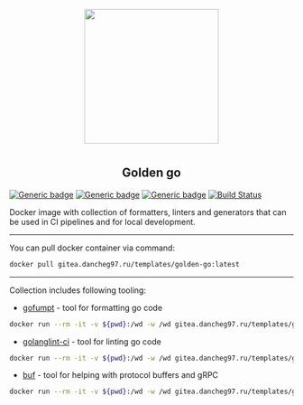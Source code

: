 <p align="center">
<img style="align: center; padding-left: 10px; padding-right: 10px; padding-bottom: 10px;" width="238px" height="238px" src="https://gitea.dancheg97.ru/repo-avatars/67-4297f15da3e76c29478ec89973007622" />
</p>

<h2 align="center">Golden go</h2>

[![Generic badge](https://img.shields.io/badge/LICENSE-GPLv3-red.svg)](https://gitea.dancheg97.ru/templates/golden-go/src/branch/main/LICENSE)
[![Generic badge](https://img.shields.io/badge/GITEA-REPO-orange.svg)](https://gitea.dancheg97.ru/templates/golden-go)
[![Generic badge](https://img.shields.io/badge/DOCKER-REGISTRY-blue.svg)](https://gitea.dancheg97.ru/templates/-/packages/container/golden-go/latest)
[![Build Status](https://drone.dancheg97.ru/api/badges/templates/golden-go/status.svg)](https://drone.dancheg97.ru/templates/golden-go)

Docker image with collection of formatters, linters and generators that can be
used in CI pipelines and for local development.

---

You can pull docker container via command:

```sh
docker pull gitea.dancheg97.ru/templates/golden-go:latest
```

---

Collection includes following tooling:

- [gofumpt](https://github.com/mvdan/gofumpt) - tool for formatting go code

```sh
docker run --rm -it -v ${pwd}:/wd -w /wd gitea.dancheg97.ru/templates/golden-go:latest gofumpt --help
```

- [golanglint-ci](https://golangci-lint.run/) - tool for linting go code

```sh
docker run --rm -it -v ${pwd}:/wd -w /wd gitea.dancheg97.ru/templates/golden-go:latest golanglint-ci --help
```

- [buf](https://docs.buf.build/introduction) - tool for helping with protocol buffers and gRPC

```sh
docker run --rm -it -v ${pwd}:/wd -w /wd gitea.dancheg97.ru/templates/golden-go:latest buf --help
```
